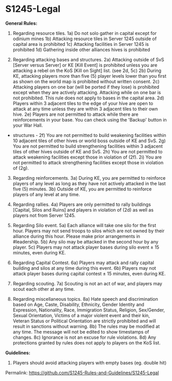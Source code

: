 # S1245-Legal

**General Rules:**
1. Regarding resource tiles.
1a) Do not solo gather in capital except for odinium mines
1b) Attacking resource tiles in Server 1245 outside of capital area is prohibited
1c) Attacking facilities in Server 1245 is prohibited
1d) Gathering inside other alliances hives is prohibited

2. Regarding attacking bases and structures.
2a) Attacking outside of SvS [Server versus Server] or KE [Kill Event] is prohibited unless you are attacking a rebel on the KoS [Kill on Sight] list. (see 2d, 5c)
2b) During KE, attacking players more than five (5) player levels lower than you first as shown on the world map is prohibited without written consent.
2c) Attacking players on one bar (will be ported if they lose) is prohibited except when they are actively attacking. Attacking while on one bar is not prohibited. This rule does not apply to bases
in the capital area.
2d) Players within 3 adjacent tiles to the edge of your hive are open to attack at any time unless they are within 3 adjacent tiles to their own hive.
2e) Players are not permitted to attack while there are reinforcements in your base. You can check using the 'Backup' button in your War Hall.
 - structures - 
2f) You are not permitted to build weakening facilities within 10 adjacent tiles of other hives or world boss outside of KE and SvS.
2g) You are not permitted to build strengthening facilities within 3 adjacent tiles of other hives outside of KE and SvS.
2h) You are not permitted to attack weakening facilities except those in violation of (2f).
2i) You are not permitted to attack strengthening facilities except those in violation of (2g).

3. Regarding reinforcements.
3a) During KE, you are permitted to reinforce players of any level as long as they have not actively attacked in the last five (5) minutes.
3b) Outside of KE, you are permitted to reinforce players of any level at any time.

4. Regarding rallies.
4a) Players are only permitted to rally buildings [Capital, Silos and Ruins] and players in violation of (2d) as well as players not from Server 1245.

5. Regarding Silo event.
5a) Each alliance will take one silo for the first hour. Players may not send troops to silos which are not owned by their alliance during this hour. Please make prior arrangements in #leadership.
5b) Any silo may be attacked in the second hour by any player.
5c) Players may not attack player bases during silo event ± 15 minutes, even during KE.

6. Regarding Capital Contest.
6a) Players may attack and rally capital building and silos at any time during this event.
6b) Players may not attack player bases during capital contest ± 15 minutes, even during KE.

7. Regarding scouting.
7a) Scouting is not an act of war, and players may scout each other at any time.

8. Regarding miscellaneous topics.
8a) Hate speech and discrimination based on Age, Caste, Disability, Ethnicity, Gender Identity and Expression, Nationality, Race, Immigration Status, Religion, Sex/Gender, Sexual Orientation, Victims of a major violent event and their kin, Veteran Status or Political Orientation are strictly prohibited and will result in sanctions without warning.
8b) The rules may be modified at any time. The message will not be edited to show timestamps of changes.
8c) Ignorance is not an excuse for rule violations.
8d) Any protections granted by rules does not apply to players on the KoS list.

**Guidelines:**
1. Players should avoid attacking players with empty bases (eg. double hit)


Permalink: https://github.com/S1245-Rules-and-Guidelines/S1245-Legal